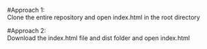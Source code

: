 #Approach 1:
<br>
Clone the entire repository and open index.html in the root directory
<br>

#Approach 2:
<br>
Download the index.html file and dist folder and open index.html